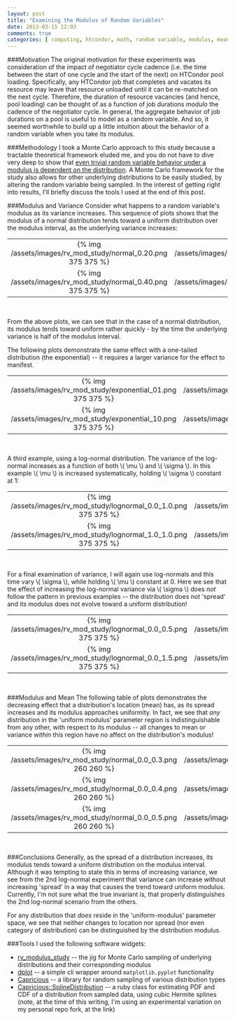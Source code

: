 ```yaml
---
layout: post
title: "Examining the Modulus of Random Variables"
date: 2013-03-15 12:03
comments: true
categories: [ computing, htcondor, math, random variable, modulus, mean, standard deviation, distribution, uniform distribution, normal distribution, log-normal distribution, exponential distribution ]
---
```


###Motivation
The original motivation for these experiments was consideration of the impact of negotiator cycle cadence (i.e. the time between the start of one cycle and the start of the next) on HTCondor pool loading.  Specifically, any HTCondor job that completes and vacates its resource may leave that resource unloaded until it can be re-matched on the next cycle.  Therefore, the duration of resource vacancies (and hence, pool loading) can be thought of as a function of job durations _modulo_ the cadence of the negotiator cycle.  In general, the aggregate behavior of job durations on a pool is useful to model as a random variable.  And so, it seemed worthwhile to build up a little intuition about the behavior of a random variable when you take its modulus.

###Methodology
I took a Monte Carlo approach to this study because a tractable theoretical framework eluded me, and you do not have to dive very deep to show that [even trivial random variable behavior under a modulus is dependent on the distribution](http://erikerlandson.github.com/blog/2013/01/02/the-mean-of-the-modulus-does-not-equal-the-modulus-of-the-mean/).   A Monte Carlo framework for the study also allows for other underlying distributions to be easily studied, by altering the random variable being sampled.   In the interest of getting right into results, I'll briefly discuss the tools I used at the end of this post.

###Modulus and Variance
Consider what happens to a random variable's modulus as its variance increases.  This sequence of plots shows that the modulus of a normal distribution tends toward a uniform distribution over the modulus interval, as the underlying variance increases:

|  |  |
| :---: | :---: |
|  {% img /assets/images/rv_mod_study/normal_0.20.png 375 375 %}  |  {% img /assets/images/rv_mod_study/normal_0.30.png 375 375 %}  |
|  {% img /assets/images/rv_mod_study/normal_0.40.png 375 375 %}  |  {% img /assets/images/rv_mod_study/normal_0.50.png 375 375 %}  |
<br>


From the above plots, we can see that in the case of a normal distribution, its modulus tends toward uniform rather quickly - by the time the underlying variance is half of the modulus interval.


The following plots demonstrate the same effect with a one-tailed distribution (the exponential) -- it requires a larger variance for the effect to manifest.


|  |  |
| :---: | :---: |
|  {% img /assets/images/rv_mod_study/exponential_01.png 375 375 %}  |  {% img /assets/images/rv_mod_study/exponential_04.png 375 375 %}  |
|  {% img /assets/images/rv_mod_study/exponential_10.png 375 375 %}  |  {% img /assets/images/rv_mod_study/exponential_20.png 375 375 %}  |
<br>


A third example, using a log-normal distribution.   The variance of the log-normal increases as a function of both \\( \\mu \\) and \\( \\sigma \\).  In this example \\( \\mu \\) is increased systematically, holding \\( \\sigma \\) constant at 1:


|  |  |
| :---: | :---: |
|  {% img /assets/images/rv_mod_study/lognormal_0.0_1.0.png 375 375 %}  |  {% img /assets/images/rv_mod_study/lognormal_0.5_1.0.png 375 375 %}  |
|  {% img /assets/images/rv_mod_study/lognormal_1.0_1.0.png 375 375 %}  |  {% img /assets/images/rv_mod_study/lognormal_2.0_1.0.png 375 375 %}  |
<br>


For a final examination of variance, I will again use log-normals and this time vary \\( \\sigma \\), while holding \\( \\mu \\) constant at 0.  Here we see that the effect of increasing the log-normal variance via \\( \\sigma \\) does _not_ follow the pattern in previous examples -- the distribution does not 'spread' and its modulus does not evolve toward a uniform distribution!

|  |  |
| :---: | :---: |
|  {% img /assets/images/rv_mod_study/lognormal_0.0_0.5.png 375 375 %}  |  {% img /assets/images/rv_mod_study/lognormal_0.0_1.0.png 375 375 %}  |
|  {% img /assets/images/rv_mod_study/lognormal_0.0_1.5.png 375 375 %}  |  {% img /assets/images/rv_mod_study/lognormal_0.0_2.0.png 375 375 %}  |
<br>


###Modulus and Mean
The following table of plots demonstrates the decreasing effect that a distribution's location (mean) has, as its spread increases and its modulus approaches uniformity.   In fact, we see that _any_ distribution in the 'uniform modulus' parameter region is indistinguishable from any other, with respect to its modulus -- all changes to mean or variance _within_ this region have no affect on the distribution's modulus!

|  |  |  |
| :---: | :---: | :---: |
|  {% img /assets/images/rv_mod_study/normal_0.0_0.3.png 260 260 %}  |  {% img /assets/images/rv_mod_study/normal_0.5_0.3.png 260 260 %}  |  {% img /assets/images/rv_mod_study/normal_1.0_0.3.png 260 260 %}  |
|  {% img /assets/images/rv_mod_study/normal_0.0_0.4.png 260 260 %}  |  {% img /assets/images/rv_mod_study/normal_0.5_0.4.png 260 260 %}  |  {% img /assets/images/rv_mod_study/normal_1.0_0.4.png 260 260 %}  |
|  {% img /assets/images/rv_mod_study/normal_0.0_0.5.png 260 260 %}  |  {% img /assets/images/rv_mod_study/normal_0.5_0.5.png 260 260 %}  |  {% img /assets/images/rv_mod_study/normal_1.0_0.5.png 260 260 %}  |
<br>


###Conclusions
Generally, as the spread of a distribution increases, its modulus tends toward a uniform distribution on the modulus interval.   Although it was tempting to state this in terms of increasing variance, we see from the 2nd log-normal experiment that variance can increase without increasing 'spread' in a way that causes the trend toward uniform modulus.   Currently, I'm not sure what the true invariant is, that properly distinguishes the 2nd log-normal scenario from the others.

For any distribution that _does_ reside in the 'uniform-modulus' parameter space, we see that neither changes to location nor spread (nor even category of distribution) can be distinguished by the distribution modulus.


###Tools
I used the following software widgets:

* [rv_modulus_study](https://github.com/erikerlandson/condor_tools/blob/cad8773da36fa7f3c60c93895a428d6f1fae6752/bin/rv_modulus_study) -- the jig for Monte Carlo sampling of underlying distributions and their corresponding modulus
* [dplot](https://github.com/erikerlandson/dtools/wiki/dplot) -- a simple cli wrapper around `matplotlib.pyplot` functionality
* [Capricious](https://github.com/willb/capricious/) -- a library for random sampling of various distribution types
* [Capricious::SplineDistribution](https://github.com/erikerlandson/capricious/blob/c8ec13f1f49880bb3573034de59971f84d15f7c1/lib/capricious/spline_distribution.rb) -- a ruby class for estimating PDF and CDF of a distribution from sampled data, using cubic Hermite splines (note, at the time of this writing, I'm using an experimental variation on my personal repo fork, at the link)
